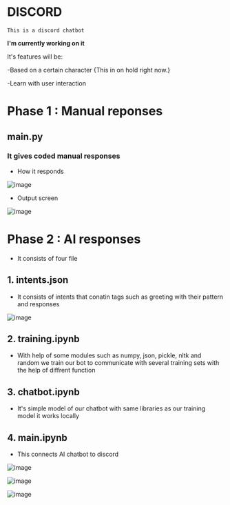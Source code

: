 # DISCORD
`This is a discord chatbot`

**I'm currently working on it**

It's features will be:


-Based on a certain character {This in on hold right now.}


-Learn with user interaction

# Phase 1 : Manual reponses

## main.py

### It gives coded manual responses

- How it responds


![image](https://user-images.githubusercontent.com/112793420/215008269-1a741ce6-9190-412e-84e9-a3ec8fe25cf4.png)


- Output screen


![image](https://user-images.githubusercontent.com/112793420/215008435-4374f473-9611-442e-8f0e-90fb46f8645f.png)


# Phase 2 : AI responses

- It consists of four file


## 1. intents.json

- It consists of intents that conatin tags such as greeting with their pattern and responses

![image](https://user-images.githubusercontent.com/112793420/215011158-8a0a392c-3291-435b-aac5-9490a7708e65.png)


## 2. training.ipynb

- With help of some modules such as numpy, json, pickle, nltk and random we train our bot to communicate with several training sets with the help of diffrent function

## 3. chatbot.ipynb

- It's simple model of our chatbot with same libraries as our training model it works locally

## 4. main.ipynb

- This connects AI chatbot to discord 

![image](https://user-images.githubusercontent.com/112793420/215017898-66acd85e-5ae3-42a1-8cd2-28567e9bc84e.png)

![image](https://user-images.githubusercontent.com/112793420/215019782-1e7065bc-dd90-44d2-8b24-9b23baae0b44.png)

![image](https://user-images.githubusercontent.com/112793420/215019843-dabe9323-9ec7-4a29-b043-d309751ed974.png)



